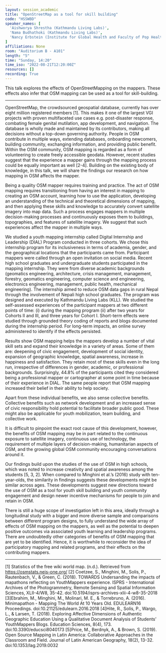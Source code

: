 ```yaml
---
layout: session_academic
title: "OpenStreetMap as a tool for skill building"
code: "HSSWBD"
speaker_names: [
  'Aishworya Shrestha (Kathmandu Living Labs)',
  'Nama Budhathoki (Kathmandu Living Labs​)',
  'Nancy Erbstein (Institute for Global Health and Faculty of Pop Health Sciences, University of California, Davis)'
]
affiliations: None
room: "Auditorium B - A101"
length: "5"
time: "Sunday, 14:20"
time_iso: "2022-08-21T12:20:00Z"
resources: []
recording: True
---
```


This talk explores the effects of OpenStreetMapping on the mappers. These effects also infer that OSM mapping can be used as a tool for skill-building.

<hr>

OpenStreetMap, the crowdsourced geospatial database, currently has over eight million registered members [1]. This makes it one of the largest VGI projects with proven multifaceted use cases e.g. post-disaster response, combating female genital mutilation, app development, and navigation. The database is wholly made and maintained by its contributors, making all decisions without a top-down governing authority.  People in OSM contribute in multiple ways, extending databases, onboarding newcomers, building community, exchanging information, and providing public benefit. Within the OSM community, OSM mapping is regarded as a form of volunteering to create freely accessible geodata. However, recent studies suggest that the experience a mapper gains through the mapping process could be equally important as well [2-4]. Building on the existing body of knowledge, in this talk, we will share the findings our research on how mapping in OSM affects the mapper. 

Being a quality OSM mapper requires training and practice. The act of OSM mapping requires transitioning from having an interest in mapping to creating an OSM account, learning how to use the application, developing an understanding of the technical and theoretical dimensions of mapping, and then applying these skills and knowledge to accurately convert satellite imagery into map data. Such a process engages mappers in multiple decision-making processes and continuously exposes them to buildings, topographies, and features of satellite imagery. We suggest that such experiences affect the mapper in multiple ways. 

We studied a youth mapping internship called Digital Internship and Leadership (DIAL) Program conducted in three cohorts. We chose this internship program for its inclusiveness in terms of academia, gender, and the geographical locations that the participants came from. Participant mappers were called through an open invitation on social media. Recent high school graduates and undergraduate students participated in the mapping internship. They were from diverse academic backgrounds (geomatics engineering, architecture, crisis management, management, forestry, geomatics engineering, computer science and engineering, electronics engineering, management, public health, mechanical engineering). The internship aimed to reduce OSM data gaps in rural Nepal through the involvement of Nepali high school graduates. The program was designed and executed by Kathmandu Living Labs (KLL). We studied the self-assessed experiences of the participant mappers at two different points of time: (i) during the mapping program (ii) after two years for Cohorts II and III, and three years for Cohort I. Short-term effects were studied through grounded theory coding of reports and blogs documented during the internship period. For long-term impacts, an online survey administered to identify if the effects persisted. 
 
Results show OSM mapping helps the mappers develop a number of vital skill sets and expand their knowledge in a variety of areas. Some of them are: deepening of civic engagement, development of social identity, expansion of geographic knowledge, spatial awareness, increase in happiness and satisfaction. They retain most of these skills even in the long run, irrespective of differences in gender, academic, or professional backgrounds. Surprisingly, 44.8% of the participants cited ‌they considered being a professional mapper or cartographer at some point in time because of their experience in DIAL. The same people report that OSM mapping increased their belief in their ability to help society.

Apart from these individual benefits, we also sense collective benefits. Collective benefits such as network development and an increased sense of civic responsibility hold potential to facilitate broader public good. These might also be applicable for youth mobilization, team building, and collective work.

It is difficult to pinpoint the exact root cause of this development, however, the benefits of OSM mapping may be in part related to the continuous exposure to satellite imagery, continuous use of technology, the requirement of multiple layers of decision-making, humanitarian aspects of OSM, and the growing global OSM community encouraging conversations around it. 

Our findings build upon the studies of the use of OSM in high schools, which was noted to increase creativity and spatial awareness among the students [5, 3, 2]. When compared to Minghini et al.’s (2016) study with ten-year-olds, the similarity in findings suggests ‌these developments might be similar across ages. These developments suggest new directions toward the use of OSM as a tool for youth skill building and youth community engagement and design newer incentive mechanisms for people to join and retain in OSM.

There is still a huge scope of investigation left in this area, ideally through a longitudinal study with a bigger and more diverse sample and comparisons between different program designs, to fully understand the wide array of effects of OSM mapping on the mappers, as well as the potential to deepen positive outcomes via associated youth learning and leadership programs. There are undoubtedly other categories of benefits of OSM mapping that are yet to be identified. Hence, it is worthwhile to reconsider the idea of participatory mapping and related programs, and their effects on the contributing mappers.

<hr>

[1] Statistics of the free wiki world map. (n.d.). Retrieved from https://osmstats.neis-one.org/
[2] Coetzee, S., Minghini, M., Solis, P., Rautenbach, V., &amp; Green, C. (2018). TOWARDS Undersanding the impacts of mapathons reflecting on YouthMappers experience. ISPRS - International Archives of the Photogrammetry, Remote Sensing and Spatial Information Sciences, XLII-4/W8, 35-42. doi:10.5194/isprs-archives-xlii-4-w8-35-2018
[3]Ebrahim, M., Minghini, M., Molinari, M. E., &amp; Torrebruno, A. (2016). Minimapathon - Mapping The World At 10 Years Old. EDULEARN16 Proceedings. doi:10.21125/edulearn.2016.2018
[4]Hite, R., Solís, P., Wargo, L., &amp; Larsen, T. (2018). Exploring Affective Dimensions of Authentic Geographic Education Using a Qualitative Document Analysis of Students’ YouthMappers Blogs. Education Sciences, 8(4), 173. doi:10.3390/educsci8040173
[5]Price, M., Berdnyk, A., &amp; Brown, S. (2019). Open Source Mapping in Latin America: Collaborative Approaches in the Classroom and Field. Journal of Latin American Geography, 18(2), 13-32. doi:10.1353/lag.2019.0032

